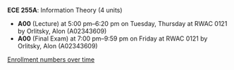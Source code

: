 **ECE 255A**: Information Theory (4 units)

- **A00** (Lecture) at 5:00 pm–6:20 pm on Tuesday, Thursday at RWAC 0121 by Orlitsky, Alon (A02343609)
- **A00** (Final Exam) at 7:00 pm–9:59 pm on Friday at RWAC 0121 by Orlitsky, Alon (A02343609)

[Enrollment numbers over time](./ECE255A.tsv)
